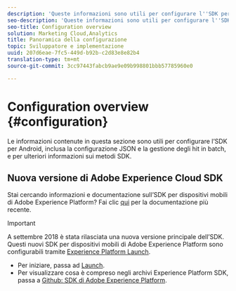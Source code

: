 ```yaml
---
description: 'Queste informazioni sono utili per configurare l''SDK per Android. Alcuni degli argomenti trattati sono la configurazione JSON, la gestione degli hit in batch e i metodi SDK '
seo-description: 'Queste informazioni sono utili per configurare l''SDK per Android. Alcuni degli argomenti trattati sono la configurazione JSON, la gestione degli hit in batch e i metodi SDK '
seo-title: Configuration overview
solution: Marketing Cloud,Analytics
title: Panoramica della configurazione
topic: Sviluppatore e implementazione
uuid: 207d6eae-7fc5-449d-b92b-c2d83e8e82b4
translation-type: tm+mt
source-git-commit: 3cc97443fabcb9ae9e09b998801bbb57785960e0

---
```



# Configuration overview {#configuration}

Le informazioni contenute in questa sezione sono utili per configurare l’SDK per Android, inclusa la configurazione JSON e la gestione degli hit in batch, e per ulteriori informazioni sui metodi SDK.

## Nuova versione di Adobe Experience Cloud SDK

Stai cercando informazioni e documentazione sull’SDK per dispositivi mobili di Adobe Experience Platform? Fai clic [qui](https://aep-sdks.gitbook.io/docs/) per la documentazione più recente.

>[!IMPORTANT]
>
>A settembre 2018 è stata rilasciata una nuova versione principale dell’SDK. Questi nuovi SDK per dispositivi mobili di Adobe Experience Platform sono configurabili tramite [Experience Platform Launch](https://www.adobe.com/experience-platform/launch.html).

* Per iniziare, passa ad [Launch](https://launch.adobe.com/).
* Per visualizzare cosa è compreso negli archivi Experience Platform SDK, passa a [Github: SDK di Adobe Experience Platform](https://github.com/Adobe-Marketing-Cloud/acp-sdks).
